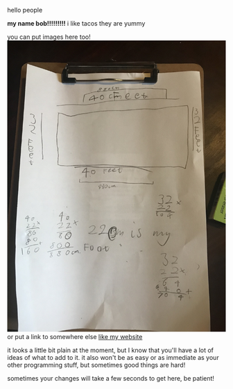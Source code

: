 hello people

**my name bob!!!!!!!!!**
i like tacos
they are yummy

you can put images here too! ![some random sithlord work](/images/maths.jpeg) or put a link to somewhere else [like my website](https://gabrieldwyer.com)

it looks a little bit plain at the moment, but I know that you'll have a lot of ideas of what to add to it.
it also won't be as easy or as immediate as your other programming stuff, but sometimes good things are hard!

sometimes your changes will take a few seconds to get here, be patient!
